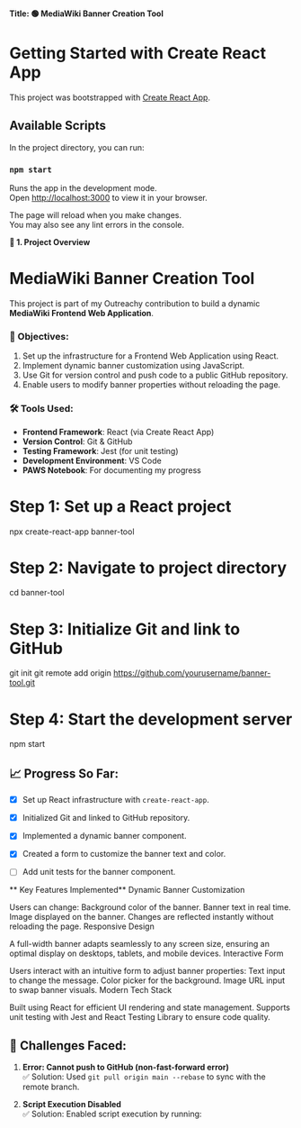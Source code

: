 **Title: 🟢 MediaWiki Banner Creation Tool**

# Getting Started with Create React App

This project was bootstrapped with [Create React App](https://github.com/facebook/create-react-app).

## Available Scripts

In the project directory, you can run:

### `npm start`

Runs the app in the development mode.\
Open [http://localhost:3000](http://localhost:3000) to view it in your browser.

The page will reload when you make changes.\
You may also see any lint errors in the console.


**📝 1. Project Overview**

# MediaWiki Banner Creation Tool

This project is part of my Outreachy contribution to build a dynamic **MediaWiki Frontend Web Application**.

### 🎯 Objectives:
1. Set up the infrastructure for a Frontend Web Application using React.
2. Implement dynamic banner customization using JavaScript.
3. Use Git for version control and push code to a public GitHub repository.
4. Enable users to modify banner properties without reloading the page.



### 🛠️ Tools Used:
- **Frontend Framework**: React (via Create React App)
- **Version Control**: Git & GitHub
- **Testing Framework**: Jest (for unit testing)
- **Development Environment**: VS Code
- **PAWS Notebook**: For documenting my progress



# Step 1: Set up a React project
npx create-react-app banner-tool

# Step 2: Navigate to project directory
cd banner-tool

# Step 3: Initialize Git and link to GitHub
git init
git remote add origin https://github.com/yourusername/banner-tool.git

# Step 4: Start the development server
npm start


## 📈 Progress So Far:
- [x] Set up React infrastructure with `create-react-app`.
- [x] Initialized Git and linked to GitHub repository.
- [x] Implemented a dynamic banner component.
- [x] Created a form to customize the banner text and color.
- [ ] Add unit tests for the banner component.


 ** Key Features Implemented**
Dynamic Banner Customization

Users can change:
Background color of the banner.
Banner text in real time.
Image displayed on the banner.
Changes are reflected instantly without reloading the page.
Responsive Design

A full-width banner adapts seamlessly to any screen size, ensuring an optimal display on desktops, tablets, and mobile devices.
Interactive Form

Users interact with an intuitive form to adjust banner properties:
Text input to change the message.
Color picker for the background.
Image URL input to swap banner visuals.
Modern Tech Stack

Built using React for efficient UI rendering and state management.
Supports unit testing with Jest and React Testing Library to ensure code quality.




## 🚧 Challenges Faced:
1. **Error: Cannot push to GitHub (non-fast-forward error)**  
   ✅ Solution: Used `git pull origin main --rebase` to sync with the remote branch.

2. **Script Execution Disabled**  
   ✅ Solution: Enabled script execution by running:
  
